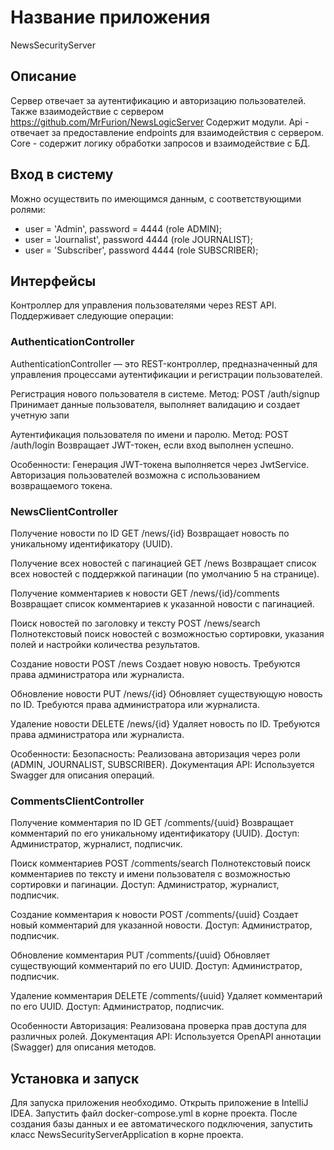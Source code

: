 # Название приложения
NewsSecurityServer

## Описание
Сервер отвечает за аутентификацию и авторизацию пользователей. Также взаимодействие с сервером  https://github.com/MrFurion/NewsLogicServer
Содержит модули. Api - отвечает за предоставление endpoints  для взаимодействия с сервером. 
Core - содержит логику обработки запросов и взаимодействие с БД.

## Вход в систему
Можно осуществить по имеющимся данным, с соответствующими ролями: 
* user = 'Admin', password = 4444 (role ADMIN);
* user = 'Journalist', password 4444 (role JOURNALIST);
* user = 'Subscriber', password 4444 (role SUBSCRIBER);

## Интерфейсы
Контроллер для управления пользователями через REST API. Поддерживает следующие операции:

### AuthenticationController
AuthenticationController — это REST-контроллер, предназначенный для управления процессами аутентификации и регистрации пользователей.

Регистрация нового пользователя в системе.
Метод: POST /auth/signup
Принимает данные пользователя, выполняет валидацию и создает учетную запи

Аутентификация пользователя по имени и паролю.
Метод: POST /auth/login
Возвращает JWT-токен, если вход выполнен успешно.

Особенности:
Генерация JWT-токена выполняется через JwtService.
Авторизация пользователей возможна с использованием возвращаемого токена.

### NewsClientController

Получение новости по ID
GET /news/{id}
Возвращает новость по уникальному идентификатору (UUID).

Получение всех новостей с пагинацией
GET /news
Возвращает список всех новостей с поддержкой пагинации (по умолчанию 5 на странице).

Получение комментариев к новости
GET /news/{id}/comments
Возвращает список комментариев к указанной новости с пагинацией.

Поиск новостей по заголовку и тексту
POST /news/search
Полнотекстовый поиск новостей с возможностью сортировки, указания полей и настройки количества результатов.

Создание новости
POST /news
Создает новую новость. Требуются права администратора или журналиста.

Обновление новости
PUT /news/{id}
Обновляет существующую новость по ID. Требуются права администратора или журналиста.

Удаление новости
DELETE /news/{id}
Удаляет новость по ID. Требуются права администратора или журналиста.

Особенности:
Безопасность: Реализована авторизация через роли (ADMIN, JOURNALIST, SUBSCRIBER).
Документация API: Используется Swagger для описания операций.

### CommentsClientController

Получение комментария по ID
GET /comments/{uuid}
Возвращает комментарий по его уникальному идентификатору (UUID).
Доступ: Администратор, журналист, подписчик.

Поиск комментариев
POST /comments/search
Полнотекстовый поиск комментариев по тексту и имени пользователя с возможностью сортировки и пагинации.
Доступ: Администратор, журналист, подписчик.

Создание комментария к новости
POST /comments/{uuid}
Создает новый комментарий для указанной новости.
Доступ: Администратор, подписчик.

Обновление комментария
PUT /comments/{uuid}
Обновляет существующий комментарий по его UUID.
Доступ: Администратор, подписчик.

Удаление комментария
DELETE /comments/{uuid}
Удаляет комментарий по его UUID.
Доступ: Администратор, подписчик.

Особенности
Авторизация: Реализована проверка прав доступа для различных ролей.
Документация API: Используется OpenAPI аннотации (Swagger) для описания методов.

## Установка и запуск
Для запуска приложения необходимо.
Открыть приложение в IntelliJ IDEA. Запустить файл docker-compose.yml в корне проекта.
После создания базы данных и ее автоматического подключения, запустить класс NewsSecurityServerApplication в корне проекта.
